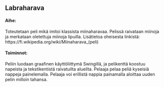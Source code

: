 <h2>Labraharava</h2>

<h4>Aihe:</h4> 
Toteutetaan peli mikä imitoi klassista miinaharavaa. Pelissä raivataan miinoja ja merkataan oletettuja miinoja lipuilla.
Lisätietoa oheisesta linkistä:
https://fi.wikipedia.org/wiki/Miinaharava_(peli)
<h4>Toiminnot:</h4>
Peliin luodaan graafinen käyttöliittymä Swingillä, ja pelikenttä koostuu napeista ja tekstikentistä raivatuilta alueilta.
Pelaaja pelaa peliä kyseisiä nappeja painelemalla. Pelaaja voi erillistä nappia painamalla aloittaa uuden pelin milloin tahansa.
